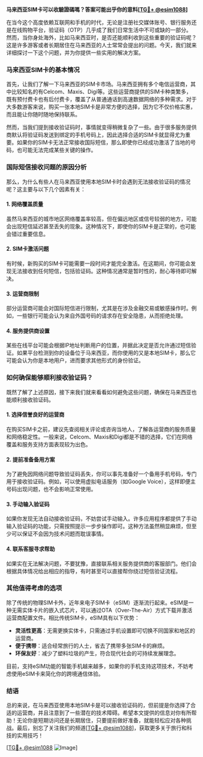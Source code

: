 **马来西亚SIM卡可以收驗證碼嗎？答案可能出乎你的意料[[TG💪+ @esim1088](https://t.me/s/esim1088)]**

在当今这个高度依赖互联网和手机的时代，无论是注册社交媒体账号、银行服务还是在线购物平台，验证码（OTP）几乎成了我们日常生活中不可或缺的一部分。然而，当你身处海外，比如马来西亚时，是否还能顺利收到这些重要的验证码呢？这是许多游客或者长期居住在马来西亚的人士常常会提出的问题。今天，我们就来详细探讨一下这个问题，并为你提供一些实用的解决方案。

### 马来西亚SIM卡的基本情况

首先，让我们了解一下马来西亚的SIM卡市场。马来西亚拥有多个电信运营商，其中比较知名的有Celcom、Maxis、Digi等。这些运营商提供的SIM卡种类繁多，既有预付费卡也有后付费卡，覆盖了从普通通话到高速数据网络的多种需求。对于大多数游客来说，购买一张本地SIM卡是非常方便的选择，因为它不仅价格实惠，而且能让你随时随地保持联系。

然而，当我们提到接收验证码时，事情就变得稍微复杂了一些。由于很多服务提供商默认将验证码发送到绑定的手机号码上，因此选择合适的SIM卡就显得尤为重要。如果你的SIM卡无法正常接收国际短信，那么即使你已经成功激活了当地的号码，也可能无法完成某些关键的操作。

### 国际短信接收问题的原因分析

那么，为什么有些人在马来西亚使用本地SIM卡时会遇到无法接收验证码的情况呢？这主要与以下几个因素有关：

#### 1. 网络覆盖质量
虽然马来西亚的城市地区网络覆盖率较高，但在偏远地区或信号较弱的地方，可能会出现短信延迟甚至丢失的现象。这种情况下，即使你的SIM卡是正常的，也可能会错过重要信息。

#### 2. SIM卡激活问题
有时候，新购买的SIM卡可能需要一段时间才能完全激活。在这期间，你可能会发现无法接收到任何短信，包括验证码。这种情况通常是暂时性的，耐心等待即可解决。

#### 3. 运营商限制
部分运营商可能会对国际短信进行限制，尤其是在涉及金融交易或敏感操作时。例如，一些银行可能会认为来自外国号码的请求存在安全隐患，从而拒绝处理。

#### 4. 服务提供商设置
某些在线平台可能会根据IP地址判断用户的位置，并据此决定是否允许通过短信验证。如果平台检测到你的设备位于马来西亚，而你使用的又是本地SIM卡，那么它可能会认为你是本地用户，进而要求其他形式的身份验证。

### 如何确保能够顺利接收验证码？

既然了解了上述原因，接下来我们就来看看如何避免这些问题，确保在马来西亚也能顺利接收验证码。

#### 1. 选择信誉良好的运营商
在购买SIM卡之前，建议先查阅相关评论或咨询当地人，了解各运营商的服务质量和网络稳定性。一般来说，Celcom、Maxis和Digi都是不错的选择，它们在网络覆盖和服务支持方面表现较为出色。

#### 2. 提前准备备用方案
为了避免因网络问题导致验证码丢失，你可以事先准备好一个备用手机号码，专门用于接收验证码。例如，可以使用虚拟电话服务（如Google Voice），这样即便主号码出现问题，也不会影响正常使用。

#### 3. 手动输入验证码
如果你发现无法自动接收验证码，不妨尝试手动输入。许多应用程序都提供了手动输入验证码的功能，只需按照提示一步步操作即可。这种方法虽然稍显麻烦，但至少可以保证不会因为技术问题而耽误事情。

#### 4. 联系客服寻求帮助
如果实在无法解决问题，不要犹豫，直接联系相关服务提供商的客服部门。他们会根据具体情况给出相应的指导，有时甚至可以直接帮你绕过短信验证流程。

### 其他值得考虑的选项

除了传统的物理SIM卡外，近年来电子SIM卡（eSIM）逐渐流行起来。eSIM是一种无需实体卡片的嵌入式芯片，可以通过OTA（Over-The-Air）方式下载并激活运营商配置文件。相比传统SIM卡，eSIM具有以下优势：

- **灵活性更高**：无需更换实体卡，只需通过手机设置即可切换不同国家和地区的运营商。
- **便于携带**：适合经常旅行的人士，省去了携带多张SIM卡的麻烦。
- **环保友好**：减少了塑料垃圾的产生，符合现代社会的可持续发展理念。

目前，支持eSIM功能的智能手机越来越多，如果你的手机支持这项技术，不妨考虑使用eSIM卡来简化你的跨境通信体验。

### 结语

总的来说，在马来西亚使用本地SIM卡是可以接收验证码的，但前提是你选择了合适的运营商，并且注意到了一些潜在的技术障碍。希望本文提供的信息对你有所帮助！无论你是短期访问还是长期居住，只要提前做好准备，就能轻松应对各种挑战。最后，别忘了关注我们的频道[[TG💪+ @esim1088](https://t.me/s/esim1088)]，获取更多关于旅行和科技的实用技巧！

[[TG💪+ @esim1088](https://t.me/s/esim1088) ![Image](https://i.postimg.cc/4NQfJmqS/Snipaste-2025-05-13-00-14-12.png)]